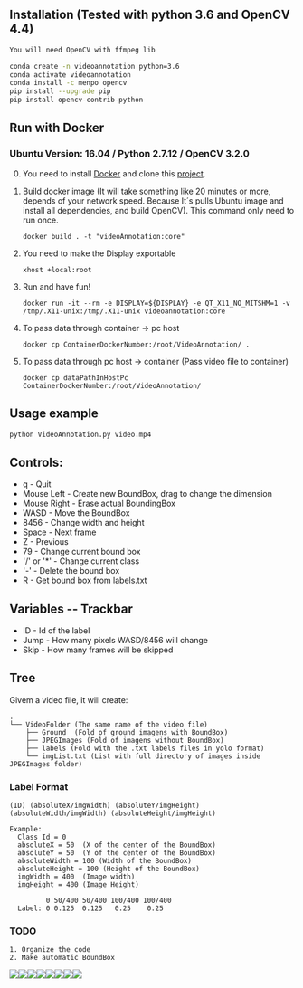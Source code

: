 ## Installation (Tested with python 3.6 and OpenCV 4.4)

```sh
You will need OpenCV with ffmpeg lib

conda create -n videoannotation python=3.6
conda activate videoannotation
conda install -c menpo opencv
pip install --upgrade pip 
pip install opencv-contrib-python

```

## Run with Docker 
### Ubuntu Version: 16.04 / Python 2.7.12 / OpenCV 3.2.0

 0. You need to install [Docker](https://docs.docker.com/install/) and clone this [project](https://github.com/CarlosPena00/SimpleVideoAnnotation).
 
 1. Build docker image (It will take something like 20 minutes or more, depends of your network speed. Because It´s pulls Ubuntu image and install all dependencies, and build OpenCV). This command only need to run once.
			
		docker build . -t "videoAnnotation:core"
 
 2. You need to make the Display exportable

		xhost +local:root

 3. Run and have fun!
	
		docker run -it --rm -e DISPLAY=${DISPLAY} -e QT_X11_NO_MITSHM=1 -v /tmp/.X11-unix:/tmp/.X11-unix videoannotation:core

 4. To pass data through container -> pc host

 		docker cp ContainerDockerNumber:/root/VideoAnnotation/ .

 5. To pass data through pc host -> container (Pass video file to container)

 		docker cp dataPathInHostPc ContainerDockerNumber:/root/VideoAnnotation/


## Usage example

```sh
python VideoAnnotation.py video.mp4
```

## Controls:

* q - Quit
* Mouse Left - Create new BoundBox, drag to change the dimension
* Mouse Right - Erase actual BoundingBox
* WASD - Move the BoundBox
* 8456 - Change width and height
* Space - Next frame
* Z - Previous 
* 79 - Change current bound box
* '/' or '*' - Change current class
* '-' - Delete the bound box
* R - Get bound box from labels.txt

## Variables -- Trackbar

* ID - Id of the label
* Jump - How many pixels WASD/8456 will change
* Skip - How many frames will be skipped

## Tree
Givem a video file, it will create:

```
.
└── VideoFolder (The same name of the video file)
    ├── Ground  (Fold of ground imagens with BoundBox)
    ├── JPEGImages (Fold of imagens without BoundBox)
    ├── labels (Fold with the .txt labels files in yolo format)
 	└──	imgList.txt (List with full directory of images inside JPEGImages folder)
```

### Label Format

    (ID) (absoluteX/imgWidth) (absoluteY/imgHeight) (absoluteWidth/imgWidth) (absoluteHeight/imgHeight)

    Example: 
	  Class Id = 0
	  absoluteX = 50  (X of the center of the BoundBox)
	  absoluteY = 50  (Y of the center of the BoundBox)
	  absoluteWidth = 100 (Width of the BoundBox)
	  absoluteHeight = 100 (Height of the BoundBox)
	  imgWidth = 400  (Image width)
	  imgHeight = 400 (Image Height)

	         0 50/400 50/400 100/400 100/400
	  Label: 0 0.125  0.125   0.25    0.25
	

### TODO
	
	1. Organize the code
	2. Make automatic BoundBox

[![](https://sourcerer.io/fame/CarlosPena00/CarlosPena00/SimpleVideoAnnotation/images/0)](https://sourcerer.io/fame/CarlosPena00/CarlosPena00/SimpleVideoAnnotation/links/0)[![](https://sourcerer.io/fame/CarlosPena00/CarlosPena00/SimpleVideoAnnotation/images/1)](https://sourcerer.io/fame/CarlosPena00/CarlosPena00/SimpleVideoAnnotation/links/1)[![](https://sourcerer.io/fame/CarlosPena00/CarlosPena00/SimpleVideoAnnotation/images/2)](https://sourcerer.io/fame/CarlosPena00/CarlosPena00/SimpleVideoAnnotation/links/2)[![](https://sourcerer.io/fame/CarlosPena00/CarlosPena00/SimpleVideoAnnotation/images/3)](https://sourcerer.io/fame/CarlosPena00/CarlosPena00/SimpleVideoAnnotation/links/3)[![](https://sourcerer.io/fame/CarlosPena00/CarlosPena00/SimpleVideoAnnotation/images/4)](https://sourcerer.io/fame/CarlosPena00/CarlosPena00/SimpleVideoAnnotation/links/4)[![](https://sourcerer.io/fame/CarlosPena00/CarlosPena00/SimpleVideoAnnotation/images/5)](https://sourcerer.io/fame/CarlosPena00/CarlosPena00/SimpleVideoAnnotation/links/5)[![](https://sourcerer.io/fame/CarlosPena00/CarlosPena00/SimpleVideoAnnotation/images/6)](https://sourcerer.io/fame/CarlosPena00/CarlosPena00/SimpleVideoAnnotation/links/6)[![](https://sourcerer.io/fame/CarlosPena00/CarlosPena00/SimpleVideoAnnotation/images/7)](https://sourcerer.io/fame/CarlosPena00/CarlosPena00/SimpleVideoAnnotation/links/7)
